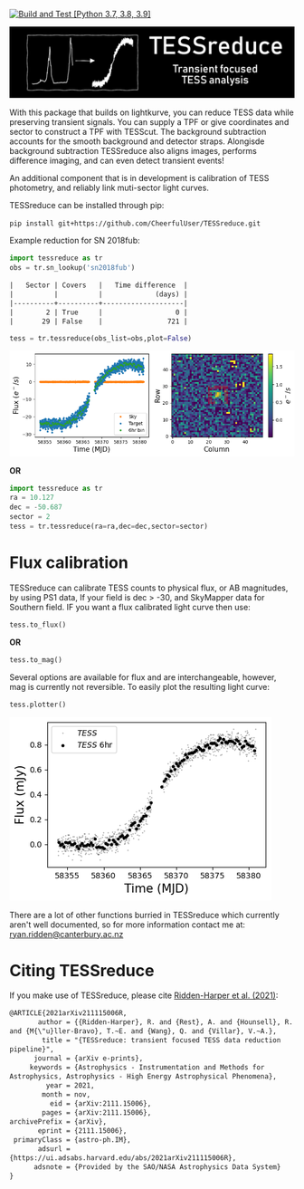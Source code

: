 [![Build and Test [Python 3.7, 3.8, 3.9]](https://github.com/CheerfulUser/TESSreduce/actions/workflows/build.yml/badge.svg)](https://github.com/CheerfulUser/TESSreduce/actions/workflows/build.yml)

![plot](./figs/header.png)

With this package that builds on lightkurve, you can reduce TESS data while preserving transient signals. You can supply a TPF or give coordinates and sector to construct a TPF with TESScut. The background subtraction accounts for the smooth background and
detector straps. Alongisde background subtraction TESSreduce also aligns images, performs difference imaging, and can even detect transient events! 

An additional component that is in development is calibration of TESS photometry, and reliably link muti-sector light curves.

TESSreduce can be installed through pip:

`pip install git+https://github.com/CheerfulUser/TESSreduce.git`

Example reduction for SN 2018fub:
```python
import tessreduce as tr
obs = tr.sn_lookup('sn2018fub')
```
```
|   Sector | Covers   |   Time difference  |
|          |          |             (days) |
|----------+----------+--------------------|
|        2 | True     |                  0 |
|       29 | False    |                721 |
```

```python
tess = tr.tessreduce(obs_list=obs,plot=False)
```
![plot](./figs/fub.png)

**OR**
```python
import tessreduce as tr
ra = 10.127
dec = -50.687
sector = 2
tess = tr.tessreduce(ra=ra,dec=dec,sector=sector)
```


# Flux calibration

TESSreduce can calibrate TESS counts to physical flux, or AB magnitudes, by using PS1 data, If your field is dec > -30, and SkyMapper data for Southern field. IF you want a flux calibrated light curve then use:
```python
tess.to_flux()
```
**OR**
```python
tess.to_mag()
```
Several options are available for flux and are interchangeable, however, mag is currently not reversible. To easily plot the resulting light curve:
```python
tess.plotter()
```
![plot](./figs/fub_cal.png)


There are a lot of other functions burried in TESSreduce which currently aren't well documented, so for more information contact me at: ryan.ridden@canterbury.ac.nz

# Citing TESSreduce

If you make use of TESSreduce, please cite [Ridden-Harper et al. (2021)](https://ui.adsabs.harvard.edu/abs/2021arXiv211115006R/abstract):

```code
@ARTICLE{2021arXiv211115006R,
       author = {{Ridden-Harper}, R. and {Rest}, A. and {Hounsell}, R. and {M{\"u}ller-Bravo}, T.~E. and {Wang}, Q. and {Villar}, V.~A.},
        title = "{TESSreduce: transient focused TESS data reduction pipeline}",
      journal = {arXiv e-prints},
     keywords = {Astrophysics - Instrumentation and Methods for Astrophysics, Astrophysics - High Energy Astrophysical Phenomena},
         year = 2021,
        month = nov,
          eid = {arXiv:2111.15006},
        pages = {arXiv:2111.15006},
archivePrefix = {arXiv},
       eprint = {2111.15006},
 primaryClass = {astro-ph.IM},
       adsurl = {https://ui.adsabs.harvard.edu/abs/2021arXiv211115006R},
      adsnote = {Provided by the SAO/NASA Astrophysics Data System}
}
```

